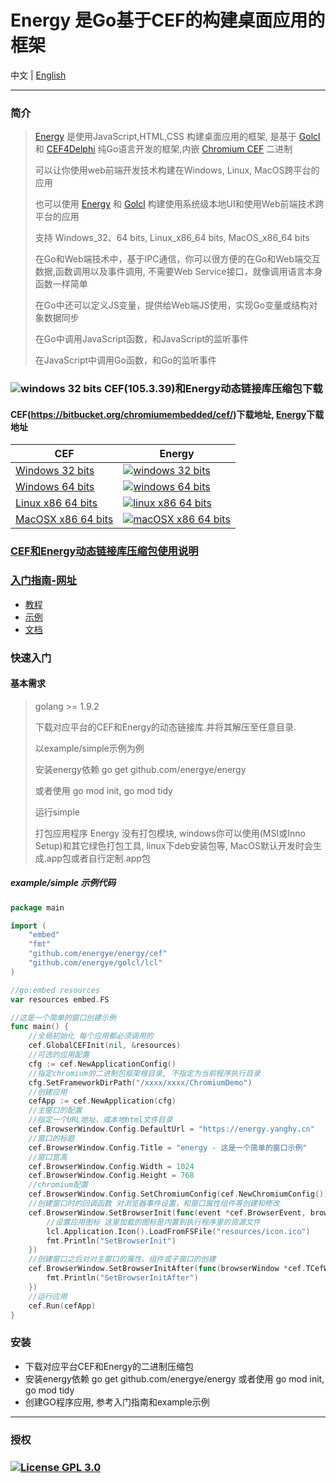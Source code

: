 # Energy 是Go基于CEF的构建桌面应用的框架
中文 |
[English](https://github.com/energye/energy/blob/main/README.en-US.md)

---
### 简介
> [Energy](https://github.com/energye/energy) 是使用JavaScript,HTML,CSS 构建桌面应用的框架, 是基于 [Golcl](https://github.com/energye/golcl) 和 [CEF4Delphi](https://patreon.com/salvadordf) 纯Go语言开发的框架,内嵌 [Chromium CEF](https://bitbucket.org/chromiumembedded/cef) 二进制
>
> 可以让你使用web前端开发技术构建在Windows, Linux, MacOS跨平台的应用
>
> 也可以使用 [Energy](https://github.com/energye/energy) 和 [Golcl](https://github.com/energye/golcl) 构建使用系统级本地UI和使用Web前端技术跨平台的应用
>
> 支持 Windows_32、64 bits, Linux_x86_64 bits, MacOS_x86_64 bits
>
> 在Go和Web端技术中，基于IPC通信，你可以很方便的在Go和Web端交互数据,函数调用以及事件调用, 不需要Web Service接口，就像调用语言本身函数一样简单
> 
> 在Go中还可以定义JS变量，提供给Web端JS使用，实现Go变量或结构对象数据同步
> 
> 在Go中调用JavaScript函数，和JavaScript的监听事件
> 
> 在JavaScript中调用Go函数，和Go的监听事件

### ![windows 32 bits](https://img.shields.io/badge/Downloads-green) CEF(105.3.39)和Energy动态链接库压缩包下载 
#### CEF(https://bitbucket.org/chromiumembedded/cef/)下载地址, [Energy](https://github.com/energye/liblcl)下载地址
| CEF                                                                                                                               | Energy                                                                                                                                                                                              |
|-----------------------------------------------------------------------------------------------------------------------------------|-----------------------------------------------------------------------------------------------------------------------------------------------------------------------------------------------------|
| [Windows 32 bits](https://cef-builds.spotifycdn.com/cef_binary_105.3.39%2Bg2ec21f9%2Bchromium-105.0.5195.127_windows32.tar.bz2)   | [![windows 32 bits](https://img.shields.io/badge/downloads-Windows%2032%20bits-brightgreen)](https://gitee.com/energye/energy/releases/download/v1.1.0/Windows%2032%20bits.zip)        |
| [Windows 64 bits](https://cef-builds.spotifycdn.com/cef_binary_105.3.39%2Bg2ec21f9%2Bchromium-105.0.5195.127_windows64.tar.bz2)   | [![windows 64 bits](https://img.shields.io/badge/downloads-Windows%2064%20bits-brightgreen)](https://gitee.com/energye/energy/releases/download/v1.1.0/Windows%2064%20bits.zip)         |
| [Linux x86 64 bits](https://cef-builds.spotifycdn.com/cef_binary_105.3.39%2Bg2ec21f9%2Bchromium-105.0.5195.127_linux64.tar.bz2)   | [![linux x86 64 bits](https://img.shields.io/badge/downloads-Linux%20x86%2064%20bits-brightgreen)](https://gitee.com/energye/energy/releases/download/v1.1.0/Linux%20x86%2064%20bits.zip)    |
| [MacOSX x86 64 bits](https://cef-builds.spotifycdn.com/cef_binary_105.3.39%2Bg2ec21f9%2Bchromium-105.0.5195.127_macosx64.tar.bz2) | [![macOSX x86 64 bits](https://img.shields.io/badge/downloads-MacOSX%20x86%2064%20bits-brightgreen)](https://gitee.com/energye/energy/releases/download/v1.1.0/MacOSX%20x86%2064%20bits.zip) |

### [CEF和Energy动态链接库压缩包使用说明](https://energy.yanghy.cn/#/course/6342d92c401bfe4d0cdf6065/63511b14a749ba0318943f3a)

### [入门指南-网址](https://energy.yanghy.cn)
* [教程](https://energy.yanghy.cn/#/course/6342d92c401bfe4d0cdf6065/6350f94ca749ba0318943f25)
* [示例](https://energy.yanghy.cn/#/example/6342d986401bfe4d0cdf6067/634d3bd5a749ba0318943eb6)
* [文档](https://energy.yanghy.cn/#/document/6342d9a4401bfe4d0cdf6069/0)

### 快速入门
#### 基本需求
> golang >= 1.9.2
>
> 下载对应平台的CEF和Energy的动态链接库.并将其解压至任意目录.
>
> 以example/simple示例为例
>
> 安装energy依赖 go get github.com/energye/energy
>
> 或者使用 go mod init, go mod tidy
>
> 运行simple
>
> 打包应用程序 Energy 没有打包模块, windows你可以使用(MSI或Inno Setup)和其它绿色打包工具, linux下deb安装包等, MacOS默认开发时会生成.app包或者自行定制.app包

##### example/simple 示例代码
```go
package main

import (
	"embed"
	"fmt"
	"github.com/energye/energy/cef"
	"github.com/energye/golcl/lcl"
)

//go:embed resources
var resources embed.FS

//这是一个简单的窗口创建示例
func main() {
	//全局初始化 每个应用都必须调用的
	cef.GlobalCEFInit(nil, &resources)
	//可选的应用配置
	cfg := cef.NewApplicationConfig()
	//指定chromium的二进制包框架根目录, 不指定为当前程序执行目录
	cfg.SetFrameworkDirPath("/xxxx/xxxx/ChromiumDemo")
	//创建应用
	cefApp := cef.NewApplication(cfg)
	//主窗口的配置
	//指定一个URL地址，或本地html文件目录
	cef.BrowserWindow.Config.DefaultUrl = "https://energy.yanghy.cn"
	//窗口的标题
	cef.BrowserWindow.Config.Title = "energy - 这是一个简单的窗口示例"
	//窗口宽高
	cef.BrowserWindow.Config.Width = 1024
	cef.BrowserWindow.Config.Height = 768
	//chromium配置
	cef.BrowserWindow.Config.SetChromiumConfig(cef.NewChromiumConfig())
	//创建窗口时的回调函数 对浏览器事件设置，和窗口属性组件等创建和修改
	cef.BrowserWindow.SetBrowserInit(func(event *cef.BrowserEvent, browserWindow *cef.TCefWindowInfo) {
		//设置应用图标 这里加载的图标是内置到执行程序里的资源文件
		lcl.Application.Icon().LoadFromFSFile("resources/icon.ico")
		fmt.Println("SetBrowserInit")
	})
	//创建窗口之后对对主窗口的属性、组件或子窗口的创建
	cef.BrowserWindow.SetBrowserInitAfter(func(browserWindow *cef.TCefWindowInfo) {
		fmt.Println("SetBrowserInitAfter")
	})
	//运行应用
	cef.Run(cefApp)
}
```
### 安装
* 下载对应平台CEF和Energy的二进制压缩包
* 安装energy依赖 go get github.com/energye/energy 或者使用 go mod init, go mod tidy
* 创建GO程序应用, 参考入门指南和example示例

----
### 授权
### [![License GPL 3.0](https://img.shields.io/badge/License%20GPL3.0-green)](https://opensource.org/licenses/GPL-3.0)
